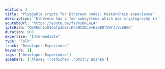 ```yaml
---
edition: 3
title: "Pluggable crypto for Ethereum nodes: Masterchain experience"
description: "Ethereum has a few subsystems which use cryptography in their core functionality: 1. Transaction processing system, 2. P2P node communication, 3. EVM (Ethereum Virtual Machine), 4. Mining. So far all these systems use only one crypto library but they use it in different ways. We have developed an extra crypto-layer, which makes crypto to work as an additional abstract layer. The extra-crypto layer is completely transparent for all ethereum logic. It allows to switch crypto-algorithms to use in Ethereum."
youtubeUrl: "https://youtu.be/faVnsBRLAL4"
ipfsHash: "QmPECn1181eafp3bSriKaoHX2DLevEieBDfVHYJiY5BHAG"
duration: 908
expertise: "Intermediate"
type: "Talk"
track: "Developer Experience"
keywords: []
tags: ['Developer Experience']
speakers: ['Alexey Troshichev','Dmitry Bozhko']
---
```

